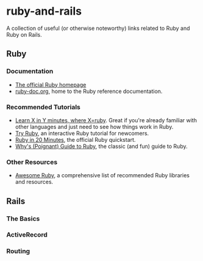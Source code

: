 # ruby-and-rails

A collection of useful (or otherwise noteworthy) links related to Ruby and Ruby on Rails.

## Ruby

### Documentation

- [The official Ruby homepage](https://www.ruby-lang.org/)
- [ruby-doc.org](http://ruby-doc.org/), home to the Ruby reference documentation.

### Recommended Tutorials

- [Learn X in Y minutes, where X=ruby](https://learnxinyminutes.com/docs/ruby/). Great if you're already familiar with other languages and just need to see how things work in Ruby.
- [Try Ruby](http://tryruby.org/), an interactive Ruby tutorial for newcomers.
- [Ruby in 20 Minutes](https://www.ruby-lang.org/en/documentation/quickstart/), the official Ruby quickstart.
- [Why's (Poignant) Guide to Ruby](http://poignant.guide/), the classic (and fun) guide to Ruby.

### Other Resources

- [Awesome Ruby](http://awesome-ruby.com/), a comprehensive list of recommended Ruby libraries and resources.

## Rails

### The Basics


### ActiveRecord


### Routing
